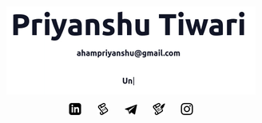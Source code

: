 <p align="center">
<a target="_blank" rel="noopener noreferrer" href="http://ahampriyanshu.com/">
<img src="./img/hero.gif">
</a>
</p>
<p align="center">
<a target="_blank" rel="noopener noreferrer" href="https://www.linkedin.com/in/ahampriyanshu"><img src="./img/link.png"></a>&emsp;&emsp;
<a target="_blank" rel="noopener noreferrer" href="https://cp.ahampriyanshu.com.com"><img src="./img/cp.png"></a>&emsp;&emsp;
<a target="_blank" rel="noopener noreferrer" href="https://t.me/ahampriyanshu"><img src="./img/tg.png"></a>&emsp;&emsp;
<a target="_blank" rel="noopener noreferrer" href="https://blog.ahampriyanshu.com"><img src="./img/blog.png"></a>&emsp;&emsp;
<a target="_blank" rel="noopener noreferrer" href="https://www.instagram.com/ahampriyanshu/"><img src="./img/insta.png"></a>
</p>
